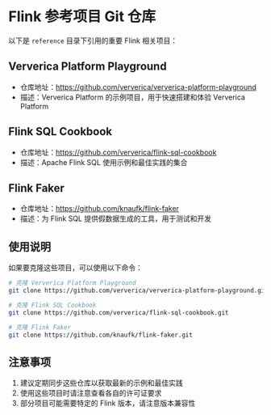 # Flink 参考项目 Git 仓库

以下是 `reference` 目录下引用的重要 Flink 相关项目：

## Ververica Platform Playground
- 仓库地址：https://github.com/ververica/ververica-platform-playground
- 描述：Ververica Platform 的示例项目，用于快速搭建和体验 Ververica Platform

## Flink SQL Cookbook
- 仓库地址：https://github.com/ververica/flink-sql-cookbook
- 描述：Apache Flink SQL 使用示例和最佳实践的集合

## Flink Faker
- 仓库地址：https://github.com/knaufk/flink-faker
- 描述：为 Flink SQL 提供假数据生成的工具，用于测试和开发

## 使用说明

如果要克隆这些项目，可以使用以下命令：

```bash
# 克隆 Ververica Platform Playground
git clone https://github.com/ververica/ververica-platform-playground.git

# 克隆 Flink SQL Cookbook
git clone https://github.com/ververica/flink-sql-cookbook.git

# 克隆 Flink Faker
git clone https://github.com/knaufk/flink-faker.git
```

## 注意事项

1. 建议定期同步这些仓库以获取最新的示例和最佳实践
2. 使用这些项目时请注意查看各自的许可证要求
3. 部分项目可能需要特定的 Flink 版本，请注意版本兼容性 
